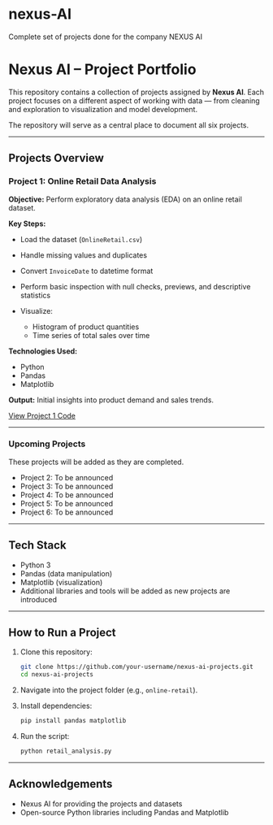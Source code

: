 # nexus-AI
Complete set of projects done for the company NEXUS AI


# Nexus AI – Project Portfolio

This repository contains a collection of projects assigned by **Nexus AI**. Each project focuses on a different aspect of working with data — from cleaning and exploration to visualization and model development.

The repository will serve as a central place to document all six projects.

---

## Projects Overview

### Project 1: Online Retail Data Analysis

**Objective:**
Perform exploratory data analysis (EDA) on an online retail dataset.

**Key Steps:**

* Load the dataset (`OnlineRetail.csv`)
* Handle missing values and duplicates
* Convert `InvoiceDate` to datetime format
* Perform basic inspection with null checks, previews, and descriptive statistics
* Visualize:

  * Histogram of product quantities
  * Time series of total sales over time

**Technologies Used:**

* Python
* Pandas
* Matplotlib

**Output:**
Initial insights into product demand and sales trends.

[View Project 1 Code](./online-retail/retail_analysis.py)

---

### Upcoming Projects

These projects will be added as they are completed.

* Project 2: To be announced
* Project 3: To be announced
* Project 4: To be announced
* Project 5: To be announced
* Project 6: To be announced

---

## Tech Stack

* Python 3
* Pandas (data manipulation)
* Matplotlib (visualization)
* Additional libraries and tools will be added as new projects are introduced

---

## How to Run a Project

1. Clone this repository:

   ```bash
   git clone https://github.com/your-username/nexus-ai-projects.git
   cd nexus-ai-projects
   ```
2. Navigate into the project folder (e.g., `online-retail`).
3. Install dependencies:

   ```bash
   pip install pandas matplotlib
   ```
4. Run the script:

   ```bash
   python retail_analysis.py
   ```

---

## Acknowledgements

* Nexus AI for providing the projects and datasets
* Open-source Python libraries including Pandas and Matplotlib

